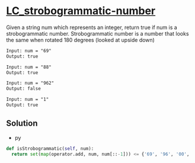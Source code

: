 # [LC_strobogrammatic-number](https://leetcode.com/problems/strobogrammatic-number)

Given a string num which represents an integer, return true if num is a strobogrammatic number.
Strobogrammatic number is a number that looks the same when rotated 180 degrees (looked at upside down)

```txt
Input: num = "69"
Output: true

Input: num = "88"
Output: true

Input: num = "962"
Output: false

Input: num = "1"
Output: true
```

## Solution

* py

```py
def isStrobogrammatic(self, num):
  return set(map(operator.add, num, num[::-1])) <= {'69', '96', '00', '11', '88'}
```
